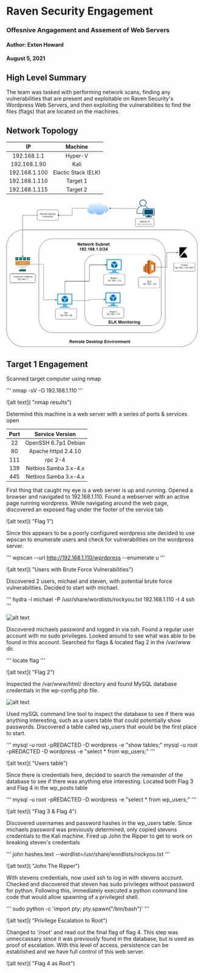 # Raven Security Engagement #
### Offesnive Angagement and Assement of Web Servers ###
#### Author: Exton Howard ####
#### August 5, 2021 ####

## High Level Summary ##

The team was tasked with performing network scans, finding any vulnerabilities that are present and exploitable on Raven Security's Wordpress Web Servers, and then exploiting the vulnerabilities to find the files (flags) that are located on the machines.

## Network Topology ##

| IP | Machine |
| :---: | :---: |
| 192.168.1.1 | Hyper-V |
| 192.168.1.90 | Kali |
| 192.168.1.100 | Elactic Stack (ELK) |
| 192.168.1.110 | Target 1 |
| 192.168.1.115 | Target 2 |

![alt text](/Network_Topology.png "Network Topology")

## Target 1 Engagement ##

Scanned target computer using nmap

'''
nmap -sV -O 192.168.1.110
'''

![alt text]( "nmap results")

Determind this machine is a web server with a series of ports & services open

| Port | Service Version |
| :---: | :---: |
| 22 | OpenSSH 6.7p1 Debian |
| 80 | Apache httpd 2.4.10 |
| 111 | rpc 2-4 |
| 139 | Netbios Samba 3.x-4.x |
| 445 | Netbios Samba 3.x-4.x |

First thing that caught my eye is a web server is up and running. Opened a browser and navigated to 192.168.1.110. Found a webserver with an active page running wordpress. While navigating around the web page, discovered an exposed flag under the footer of the service tab

![alt text]( "Flag 1")

Since this appears to be a poorly configured wordpress site decided to use wpscan to enumerate users and check for vulnerabilities on the wordpress server. 

'''
wpscan --url http://192.168.1.110/wprdpress --enumerate u
'''

![alt text]( "Users with Brute Force Vulnerabilities")

Discovered 2 users, michael and steven, with potential brute force vulnerabilities. Decided to start with michael.

'''
hydra -l michael -P /usr/share/wordlists/rockyou.txt 192.168.1.110 -t 4 ssh
'''

![alt text]( "Hydra")

Discovered michaels password and logged in via ssh. Found a regular user account with no sudo privileges. Looked around to see what was able to be found in this account. Searched for flags & located flag 2 in the /var/www dir.

'''
locate flag
'''

![alt text]( "Flag 2")

Inspected the /var/www/html/ directory and found MySQL database credentials in the wp-config.php file.

![alt text]( "Credentials")

Used mySQL command line tool to inspect the database to see if there was anything interesting, such as a users table that could potentially show passwords. Discovered a table called wp_users that would be the first place to start.

'''
mysql -u root -pREDACTED -D wordpress -e "show tables;"
mysql -u root -pREDACTED -D wordpress -e "select * from wp_users;"
'''

![alt text]( "Users table")

Since there is credentials here, decided to search the remainder of the database to see if there was anything else interesting. Located both Flag 3 and Flag 4 in the wp_posts table

'''
mysql -u root -pREDACTED -D wordpress -e "select * from wp_users;"
'''

![alt text]( "Flag 3 & Flag 4")

Discovered usernames and password hashes in the wp_users table. Since michaels password was previously determined, only copied stevens credentials to the Kali machine. Fired up John the Ripper to get to work on breaking steven's credentials

'''
john hashes.text --wordlist=/usr/share/wordlists/rockyou.txt
'''

![alt text]( "John The Ripper")

With stevens credentials, now used ssh to log in with stevens account. Checked and discovered that steven has sudo privileges without password for python. Following this, immediately executed a python command line code that would allow spawning of a privileged shell.

'''
sudo python -c 'import pty; pty.spawn("/bin/bash")'
'''

![alt text]( "Privilege Escalation to Root")

Changed to '/root' and read out the final flag of flag 4. This step was unneccassary since it was previously found in the database, but is used as proof of escelation. With this level of access, persistence can be established and we have full control of this web server.

![alt text]( "Flag 4 as Root")

